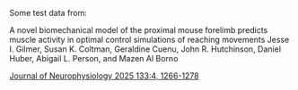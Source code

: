 Some test data from:

A novel biomechanical model of the proximal mouse forelimb predicts muscle activity in optimal control simulations of reaching movements
Jesse I. Gilmer, Susan K. Coltman, Geraldine Cuenu, John R. Hutchinson, Daniel Huber, Abigail L. Person, and Mazen Al Borno

[Journal of Neurophysiology 2025 133:4, 1266-1278](https://doi.org/10.1152/jn.00499.2024)

